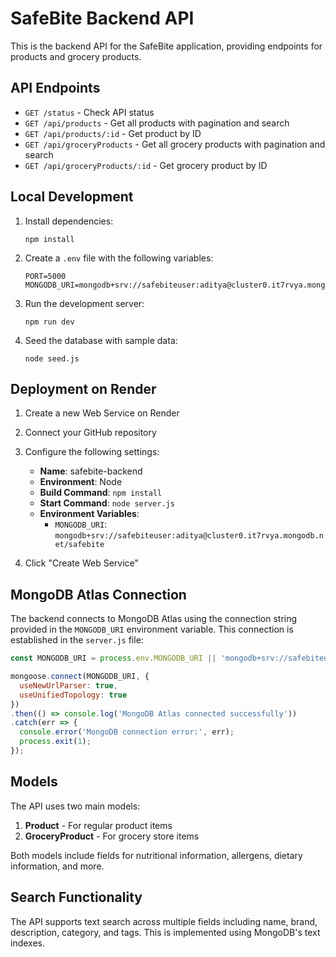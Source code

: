 # SafeBite Backend API

This is the backend API for the SafeBite application, providing endpoints for products and grocery products.

## API Endpoints

- `GET /status` - Check API status
- `GET /api/products` - Get all products with pagination and search
- `GET /api/products/:id` - Get product by ID
- `GET /api/groceryProducts` - Get all grocery products with pagination and search
- `GET /api/groceryProducts/:id` - Get grocery product by ID

## Local Development

1. Install dependencies:
   ```
   npm install
   ```

2. Create a `.env` file with the following variables:
   ```
   PORT=5000
   MONGODB_URI=mongodb+srv://safebiteuser:aditya@cluster0.it7rvya.mongodb.net/safebite
   ```

3. Run the development server:
   ```
   npm run dev
   ```

4. Seed the database with sample data:
   ```
   node seed.js
   ```

## Deployment on Render

1. Create a new Web Service on Render
2. Connect your GitHub repository
3. Configure the following settings:
   - **Name**: safebite-backend
   - **Environment**: Node
   - **Build Command**: `npm install`
   - **Start Command**: `node server.js`
   - **Environment Variables**:
     - `MONGODB_URI`: `mongodb+srv://safebiteuser:aditya@cluster0.it7rvya.mongodb.net/safebite`

4. Click "Create Web Service"

## MongoDB Atlas Connection

The backend connects to MongoDB Atlas using the connection string provided in the `MONGODB_URI` environment variable. This connection is established in the `server.js` file:

```javascript
const MONGODB_URI = process.env.MONGODB_URI || 'mongodb+srv://safebiteuser:aditya@cluster0.it7rvya.mongodb.net/safebite';

mongoose.connect(MONGODB_URI, {
  useNewUrlParser: true,
  useUnifiedTopology: true
})
.then(() => console.log('MongoDB Atlas connected successfully'))
.catch(err => {
  console.error('MongoDB connection error:', err);
  process.exit(1);
});
```

## Models

The API uses two main models:

1. **Product** - For regular product items
2. **GroceryProduct** - For grocery store items

Both models include fields for nutritional information, allergens, dietary information, and more.

## Search Functionality

The API supports text search across multiple fields including name, brand, description, category, and tags. This is implemented using MongoDB's text indexes.
